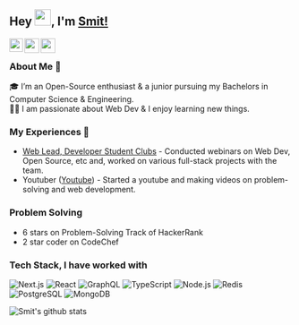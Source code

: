 ## Hey <img src="https://github.com/TheDudeThatCode/TheDudeThatCode/blob/master/Assets/Hi.gif" width="29px">, I'm [Smit!](https://smitbarmase.github.io) 

<a href="https://www.linkedin.com/in/smitbarmase/">
  <img align="left" width="24px" src="https://cdn.jsdelivr.net/npm/simple-icons@v3/icons/linkedin.svg"  />
</a>
<a href="https://twitter.com/smitbarmase">
  <img align="left" width="26px" src="https://cdn.jsdelivr.net/npm/simple-icons@v3/icons/twitter.svg" />
</a>
<a href="https://www.youtube.com/channel/UCNN-8t9vWnL0jydIHMr1KHg">
  <img align="left" width="26px" src="https://cdn.jsdelivr.net/npm/simple-icons@v3/icons/youtube.svg" />
</a>

<br />

### About Me 🚀
🎓 I’m an Open-Source enthusiast & a junior pursuing my Bachelors in Computer Science & Engineering. </br>
👨‍💻  I am passionate about Web Dev & I enjoy learning new things. </br>

### My Experiences 🙌
- [Web Lead, Developer Student Clubs](https://dsc.community.dev/) - Conducted webinars on Web Dev, Open Source, etc and, worked on various full-stack projects with the team.
- Youtuber ([Youtube](https://www.youtube.com/channel/UCNN-8t9vWnL0jydIHMr1KHg)) - Started a youtube and making videos on problem-solving and web development.

### Problem Solving
- 6 stars on Problem-Solving Track of HackerRank
- 2 star coder on CodeChef

### Tech Stack, I have worked with
![Next.js](https://img.shields.io/badge/-Next.js-222?&logo=next.js)
![React](https://img.shields.io/badge/-React-222?&logo=React)
![GraphQL](https://img.shields.io/badge/-GraphQL-222?&logo=graphql&logoColor=e535ab)
![TypeScript](https://img.shields.io/badge/-TypeScript-222?&logo=typescript&logoColor=007acc)
![Node.js](https://img.shields.io/badge/-Node.js-222?&logo=node.js)
![Redis](https://img.shields.io/badge/-Redis-222?&logo=redis)
![PostgreSQL](https://img.shields.io/badge/-PostgreSQL-222?&logo=postgresql&logoColor=30648c)
![MongoDB](https://img.shields.io/badge/-MongoDB-222?&logo=mongodb&logoColor=4db33d)

![Smit's github stats](https://github-readme-stats.vercel.app/api?username=smitbarmase&show_icons=true&hide_border=true)
<br />
